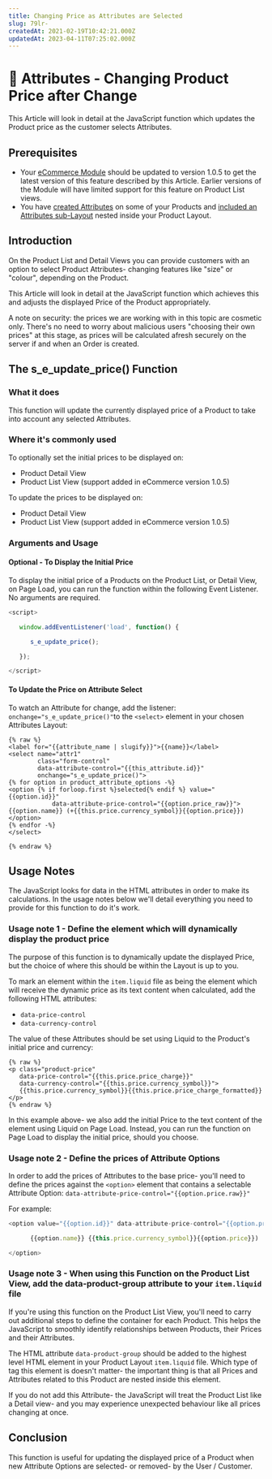 ```yaml
---
title: Changing Price as Attributes are Selected
slug: 79lr-
createdAt: 2021-02-19T10:42:21.000Z
updatedAt: 2023-04-11T07:25:02.000Z
---
```


# 🔹 Attributes - Changing Product Price after Change

This Article will look in detail at the JavaScript function which updates the Product price as the customer selects Attributes.

## Prerequisites

* Your [eCommerce Module](/ecommerce/quickstart-ecommerce.md) should be updated to version 1.0.5 to get the latest version of this feature described by this Article. Earlier versions of the Module will have limited support for this feature on Product List views.
* You have [created Attributes](https://help.siteglide.com/article/188-products-attributes) on some of your Products and [included an Attributes sub-Layout](/ecommerce/get-started-ecommerce/cart-checkout-and-quotes/product-views/attribute-selection/attribute-layouts.md) nested inside your Product Layout.

## Introduction

On the Product List and Detail Views you can provide customers with an option to select Product Attributes- changing features like "size" or "colour", depending on the Product.

This Article will look in detail at the JavaScript function which achieves this and adjusts the displayed Price of the Product appropriately.

A note on security: the prices we are working with in this topic are cosmetic only. There's no need to worry about malicious users "choosing their own prices" at this stage, as prices will be calculated afresh securely on the server if and when an Order is created.

## The s\_e\_update\_price() Function

### What it does

This function will update the currently displayed price of a Product to take into account any selected Attributes.

### Where it's commonly used

To optionally set the initial prices to be displayed on:

* Product Detail View
* Product List View (support added in eCommerce version 1.0.5)

To update the prices to be displayed on:

* Product Detail View
* Product List View (support added in eCommerce version 1.0.5)

### Arguments and Usage

#### Optional - To Display the Initial Price

To display the initial price of a Products on the Product List, or Detail View, on Page Load, you can run the function within the following Event Listener. No arguments are required.

```javascript
<script>

   window.addEventListener('load', function() {

      s_e_update_price();

   });

</script>
```

#### To Update the Price on Attribute Select&#x20;

To watch an Attribute for change, add the listener: `onchange="s_e_update_price()"`to the `<select>` element in your chosen Attributes Layout:

```liquid
{% raw %}
<label for="{{attribute_name | slugify}}">{{name}}</label>
<select name="attr1" 
        class="form-control" 
        data-attribute-control="{{this_attribute.id}}" 
        onchange="s_e_update_price()">
{% for option in product_attribute_options -%}
<option {% if forloop.first %}selected{% endif %} value="{{option.id}}" 
            data-attribute-price-control="{{option.price_raw}}">
{{option.name}} (+{{this.price.currency_symbol}}{{option.price}})
</option>
{% endfor -%}
</select>

{% endraw %}
```

## Usage Notes

The JavaScript looks for data in the HTML attributes in order to make its calculations. In the usage notes below we'll detail everything you need to provide for this function to do it's work.

### Usage note 1 - Define the element which will dynamically display the product price

The purpose of this function is to dynamically update the displayed Price, but the choice of where this should be within the Layout is up to you.

To mark an element within the `item.liquid` file as being the element which will receive the dynamic price as its text content when calculated, add the following HTML attributes:

* `data-price-control`
* `data-currency-control`

The value of these Attributes should be set using Liquid to the Product's initial price and currency:

```liquid
{% raw %}
<p class="product-price" 
   data-price-control="{{this.price.price_charge}}" 
   data-currency-control="{{this.price.currency_symbol}}">
   {{this.price.currency_symbol}}{{this.price.price_charge_formatted}}</p>
{% endraw %}
```

In this example above- we also add the initial Price to the text content of the element using Liquid on Page Load. Instead, you can run the function on Page Load to display the initial price, should you choose.

### Usage note 2 - Define the prices of Attribute Options

In order to add the prices of Attributes to the base price- you'll need to define the prices against the `<option>` element that contains a selectable Attribute Option: `data-attribute-price-control="{{option.price.raw}}"`

For example:

```javascript
<option value="{{option.id}}" data-attribute-price-control="{{option.price_raw}}">

      {{option.name}} {{this.price.currency_symbol}}{{option.price}})

</option>
```

### Usage note 3 - When using this Function on the Product List View, add the data-product-group attribute to your `item.liquid` file

If you're using this function on the Product List View, you'll need to carry out additional steps to define the container for each Product. This helps the JavaScript to smoothly identify relationships between Products, their Prices and their Attributes.

The HTML attribute `data-product-group` should be added to the highest level HTML element in your Product Layout `item.liquid` file. Which type of tag this element is doesn't matter- the important thing is that all Prices and Attributes related to this Product are nested inside this element.

If you do not add this Attribute- the JavaScript will treat the Product List like a Detail view- and you may experience unexpected behaviour like all prices changing at once.

## Conclusion

This function is useful for updating the displayed price of a Product when new Attribute Options are selected- or removed- by the User / Customer.
